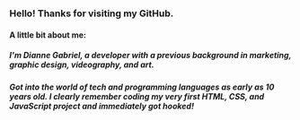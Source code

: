 ### Hello! Thanks for visiting my GitHub.

#### A little bit about me:

##### I'm Dianne Gabriel, a developer with a previous background in marketing, graphic design, videography, and art.

##### Got into the world of tech and programming languages as early as 10 years old. I clearly remember coding my very first HTML, CSS, and JavaScript project and immediately got hooked!





<!--
**diannegabriel/diannegabriel** is a ✨ _special_ ✨ repository because its `README.md` (this file) appears on your GitHub profile.

Here are some ideas to get you started:

- 🔭 I’m currently working on ...
- 🌱 I’m currently learning ...
- 👯 I’m looking to collaborate on ...
- 🤔 I’m looking for help with ...
- 💬 Ask me about ...
- 📫 How to reach me: ...
- 😄 Pronouns: ...
- ⚡ Fun fact: ...
-->
